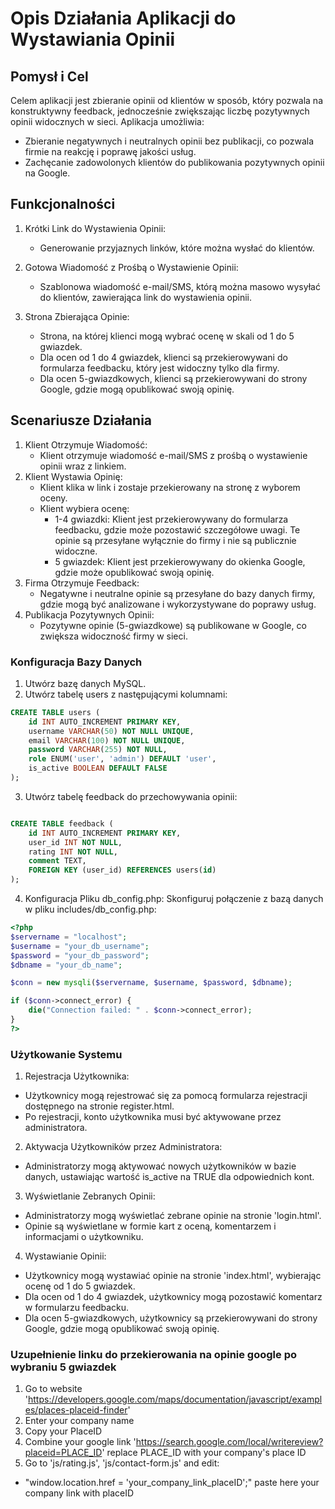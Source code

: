 # Opis Działania Aplikacji do Wystawiania Opinii

## Pomysł i Cel
Celem aplikacji jest zbieranie opinii od klientów w sposób, który pozwala na konstruktywny feedback, jednocześnie zwiększając liczbę pozytywnych opinii widocznych w sieci. Aplikacja umożliwia:

- Zbieranie negatywnych i neutralnych opinii bez publikacji, co pozwala firmie na reakcję i poprawę jakości usług.
- Zachęcanie zadowolonych klientów do publikowania pozytywnych opinii na Google.

## Funkcjonalności
1. Krótki Link do Wystawienia Opinii:
    - Generowanie przyjaznych linków, które można wysłać do klientów.

2. Gotowa Wiadomość z Prośbą o Wystawienie Opinii:
    - Szablonowa wiadomość e-mail/SMS, którą można masowo wysyłać do klientów, zawierająca link do wystawienia opinii.

3. Strona Zbierająca Opinie:
    - Strona, na której klienci mogą wybrać ocenę w skali od 1 do 5 gwiazdek.
    - Dla ocen od 1 do 4 gwiazdek, klienci są przekierowywani do formularza feedbacku, który jest widoczny tylko dla firmy.
    - Dla ocen 5-gwiazdkowych, klienci są przekierowywani do strony Google, gdzie mogą opublikować swoją opinię.

## Scenariusze Działania
1. Klient Otrzymuje Wiadomość:
    - Klient otrzymuje wiadomość e-mail/SMS z prośbą o wystawienie opinii wraz z linkiem.
2. Klient Wystawia Opinię:
    - Klient klika w link i zostaje przekierowany na stronę z wyborem oceny.
    - Klient wybiera ocenę:
      - 1-4 gwiazdki: Klient jest przekierowywany do formularza feedbacku, gdzie może pozostawić szczegółowe uwagi. Te opinie są przesyłane wyłącznie do firmy i nie są publicznie widoczne.
      - 5 gwiazdek: Klient jest przekierowywany do okienka Google, gdzie może opublikować swoją opinię.
3. Firma Otrzymuje Feedback:
    - Negatywne i neutralne opinie są przesyłane do bazy danych firmy, gdzie mogą być analizowane i wykorzystywane do poprawy usług.
4. Publikacja Pozytywnych Opinii:
    - Pozytywne opinie (5-gwiazdkowe) są publikowane w Google, co zwiększa widoczność firmy w sieci.

### Konfiguracja Bazy Danych

1. Utwórz bazę danych MySQL.
2. Utwórz tabelę users z następującymi kolumnami:
``` sql
CREATE TABLE users (
    id INT AUTO_INCREMENT PRIMARY KEY,
    username VARCHAR(50) NOT NULL UNIQUE,
    email VARCHAR(100) NOT NULL UNIQUE,
    password VARCHAR(255) NOT NULL,
    role ENUM('user', 'admin') DEFAULT 'user',
    is_active BOOLEAN DEFAULT FALSE
);
```

3. Utwórz tabelę feedback do przechowywania opinii:
```sql

CREATE TABLE feedback (
    id INT AUTO_INCREMENT PRIMARY KEY,
    user_id INT NOT NULL,
    rating INT NOT NULL,
    comment TEXT,
    FOREIGN KEY (user_id) REFERENCES users(id)
);
```

4. Konfiguracja Pliku db_config.php:
Skonfiguruj połączenie z bazą danych w pliku includes/db_config.php:
```php
<?php
$servername = "localhost";
$username = "your_db_username";
$password = "your_db_password";
$dbname = "your_db_name";

$conn = new mysqli($servername, $username, $password, $dbname);

if ($conn->connect_error) {
    die("Connection failed: " . $conn->connect_error);
}
?>
```

### Użytkowanie Systemu
1. Rejestracja Użytkownika:
 - Użytkownicy mogą rejestrować się za pomocą formularza rejestracji dostępnego na stronie register.html.
 - Po rejestracji, konto użytkownika musi być aktywowane przez administratora.

2. Aktywacja Użytkowników przez Administratora:
 - Administratorzy mogą aktywować nowych użytkowników w bazie danych, ustawiając wartość is_active na TRUE dla odpowiednich kont.

3. Wyświetlanie Zebranych Opinii:   
 - Administratorzy mogą wyświetlać zebrane opinie na stronie 'login.html'.
 - Opinie są wyświetlane w formie kart z oceną, komentarzem i informacjami o użytkowniku.

4. Wystawianie Opinii:
 - Użytkownicy mogą wystawiać opinie na stronie 'index.html', wybierając ocenę od 1 do 5 gwiazdek.
 - Dla ocen od 1 do 4 gwiazdek, użytkownicy mogą pozostawić komentarz w formularzu feedbacku.
 - Dla ocen 5-gwiazdkowych, użytkownicy są przekierowywani do strony Google, gdzie mogą opublikować swoją opinię.

### Uzupełnienie linku do przekierowania na opinie google po wybraniu 5 gwiazdek
1. Go to website 'https://developers.google.com/maps/documentation/javascript/examples/places-placeid-finder'
2. Enter your company name
3. Copy your PlaceID
4. Combine your google link 'https://search.google.com/local/writereview?placeid=PLACE_ID' replace PLACE_ID with your company's place ID
5. Go to 'js/rating.js', 'js/contact-form.js' and edit:
 - "window.location.href = 'your_company_link_placeID';" paste here your company link with placeID
